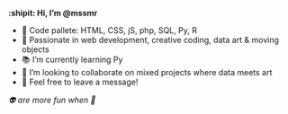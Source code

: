 **:shipit: Hi, I’m @mssmr**
- :art: Code pallete: HTML, CSS, jS, php, SQL, Py, R
- :construction_worker: Passionate in web development, creative coding, data art & moving objects
- :books: I’m currently learning Py
- :space_invader: I’m looking to collaborate on mixed projects where data meets art
- :postal_horn: Feel free to leave a message!

*👽 are more fun when 👻*

<!---
mssmr/mssmr is a ✨ special ✨ repository because its `README.md` (this file) appears on your GitHub profile.
You can click the Preview link to take a look at your changes.
--->
